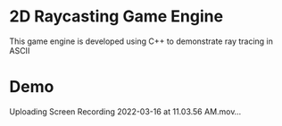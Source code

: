 # 2D Raycasting Game Engine
This game engine is developed using C++ to demonstrate ray tracing in ASCII


# Demo
Uploading Screen Recording 2022-03-16 at 11.03.56 AM.mov…

